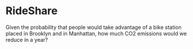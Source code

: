 # RideShare
Given the probability that people would take advantage of a bike station placed in Brooklyn and in Manhattan, how much CO2  emissions would we reduce in a year? 
